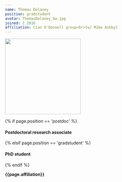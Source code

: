 ```yaml
---
name: Thomas Delaney
position: gradstudent
avatar: ThomasDelaney_bw.jpg
joined: 2_2016
affiliation: Cian O'Donnell group<br>[w/ Mike Ashby]
---
```


<img width="250" src="{{site.baseurl}}/images/people/{{page.avatar}}" data-action="zoom">

 {% if page.position == 'postdoc' %}
<h4>Postdoctoral research associate</h4>
 {% elsif page.position == 'gradstudent' %}
<h4>PhD student</h4>
 {% endif %}

<b>{{page.affiliation}}</b>